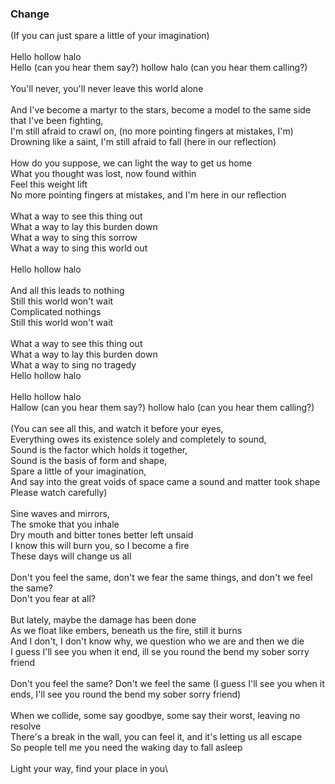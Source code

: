 ### Change

(If you can just spare a little of your imagination)\
\
Hello hollow halo\
Hello (can you hear them say?) hollow halo (can you hear them calling?)\
\
You'll never, you'll never leave this world alone\
\
And I've become a martyr to the stars, become a model to the same side that I've been fighting,\
I'm still afraid to crawl on, (no more pointing fingers at mistakes, I'm)\
Drowning like a saint, I'm still afraid to fall (here in our reflection)\
\
How do you suppose, we can light the way to get us home\
What you thought was lost, now found within\
Feel this weight lift\
No more pointing fingers at mistakes, and I'm here in our reflection\
\
What a way to see this thing out\
What a way to lay this burden down\
What a way to sing this sorrow\
What a way to sing this world out\
\
Hello hollow halo\
\
And all this leads to nothing\
Still this world won't wait\
Complicated nothings\
Still this world won't wait\
\
What a way to see this thing out\
What a way to lay this burden down\
What a way to sing no tragedy\
Hello hollow halo\
\
Hello hollow halo\
Hallow (can you hear them say?) hollow halo (can you hear them calling?)\
\
(You can see all this, and watch it before your eyes,\
Everything owes its existence solely and completely to sound,\
Sound is the factor which holds it together,\
Sound is the basis of form and shape,\
Spare a little of your imagination,\
And say into the great voids of space came a sound and matter took shape\
Please watch carefully)\
\
Sine waves and mirrors,\
The smoke that you inhale\
Dry mouth and bitter tones better left unsaid\
I know this will burn you, so I become a fire\
These days will change us all\
\
Don't you feel the same, don't we fear the same things, and don't we feel the same?\
Don't you fear at all?\
\
But lately, maybe the damage has been done\
As we float like embers, beneath us the fire, still it burns\
And I don't, I don't know why, we question who we are and then we die\
I guess I'll see you when it end, ill se you round the bend my sober sorry friend\
\
Don't you feel the same? Don't we feel the same (I guess I'll see you when it ends, I'll see you round the bend my sober sorry friend)\
\
When we collide, some say goodbye, some say their worst, leaving no resolve\
There's a break in the wall, you can feel it, and it's letting us all escape\
So people tell me you need the waking day to fall asleep\
\
Light your way, find your place in you\
